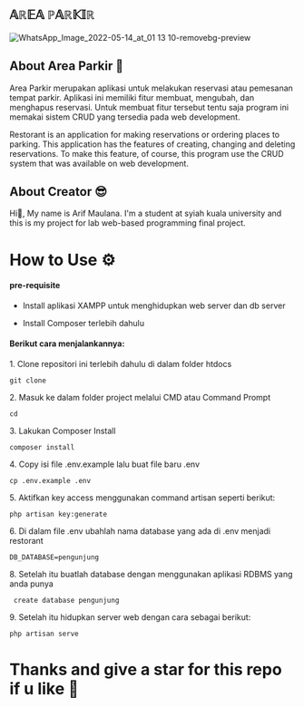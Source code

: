 ## 𝔸ℝ𝔼𝔸 ℙ𝔸ℝ𝕂𝕀ℝ
![WhatsApp_Image_2022-05-14_at_01 13 10-removebg-preview](https://user-images.githubusercontent.com/92984375/168346821-54533d47-32bf-4486-8c54-64aca66a8abf.png)

## About Area Parkir 🤔
Area Parkir merupakan aplikasi untuk melakukan reservasi atau pemesanan tempat parkir. Aplikasi ini memiliki fitur membuat, mengubah, dan menghapus reservasi. Untuk membuat fitur tersebut tentu saja program ini memakai sistem CRUD yang tersedia pada web development.

Restorant is an application for making reservations or ordering places to parking. This application has the features of creating, changing and deleting reservations. To make this feature, of course, this program use the CRUD system that was available on web development.

## About Creator 😎
Hi👋, My name is Arif Maulana. I'm a student at syiah kuala university and this is my project for lab web-based programming final project.

# How to Use ⚙

<h4>pre-requisite</h4>
<ul>
 <p> <li>Install aplikasi XAMPP untuk menghidupkan web server dan db server</li> </p>
  <li>Install Composer terlebih dahulu</ll>
  </ul>

 <h4>Berikut cara menjalankannya:</h4>
1. Clone repositori ini terlebih dahulu di dalam folder htdocs
  <pre><code>git clone </code></pre>
2. Masuk ke dalam folder project melalui CMD atau Command Prompt
   <pre><code>cd  </code></pre>
3. Lakukan Composer Install
   <pre><code>composer install</code></pre>
4. Copy isi file .env.example lalu buat file baru .env
    <pre><code>cp .env.example .env</code></pre>
5. Aktifkan key access menggunakan command artisan seperti berikut:
    <pre><code>php artisan key:generate</code></pre>
6. Di dalam file .env ubahlah nama database yang ada di .env menjadi restorant
    <pre><code>DB_DATABASE=pengunjung</code></pre>
8. Setelah itu buatlah database dengan menggunakan aplikasi RDBMS yang anda punya
    <pre><code> create database pengunjung</code></pre>
9. Setelah itu hidupkan server web dengan cara sebagai berikut:
    <pre><code>php artisan serve</code></pre>
    
# Thanks and give a star for this repo if u like 👾
